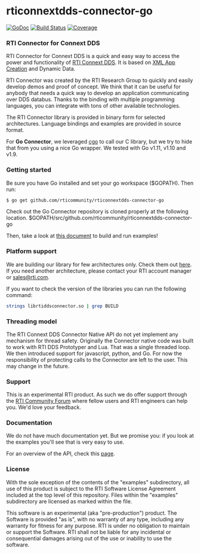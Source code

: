 rticonnextdds-connector-go
=======
[![GoDoc](https://godoc.org/github.com/rticommunity/rticonnextdds-connector-go?status.png)](https://godoc.org/github.com/rticommunity/rticonnextdds-connector-go) [![Build Status](https://travis-ci.org/rticommunity/rticonnextdds-connector-go.svg?branch=master)](https://travis-ci.org/rticommunity/rticonnextdds-connector-go) [![Coverage](https://codecov.io/gh/rticommunity/rticonnextdds-connector-go/branch/master/graph/badge.svg)](https://codecov.io/gh/rticommunity/rticonnextdds-connector-go)

### RTI Connector for Connext DDS
RTI Connector for Connext DDS is a quick and easy way to access the power and
functionality of [RTI Connext DDS](http://www.rti.com/products/index.html).
It is based on [XML App Creation](https://community.rti.com/static/documentation/connext-dds/5.3.1/doc/manuals/connext_dds/xml_application_creation/RTI_ConnextDDS_CoreLibraries_XML_AppCreation_GettingStarted.pdf) and Dynamic Data.

RTI Connector was created by the RTI Research Group to quickly and easily develop demos
and proof of concept. We think that it can be useful for anybody that needs
a quick way to develop an application communicating over DDS databus. 
Thanks to the binding with multiple programming languages, you can integrate
with tons of other available technologies.

The RTI Connector library is provided in binary form for selected architectures. Language bindings and examples are provided in source format.

For **Go Connector**, we leveraged [cgo](https://golang.org/cmd/cgo) to call our C library, but we try to hide
that from you using a nice Go wrapper. We tested with Go v1.11, v1.10 and v1.9.

### Getting started
Be sure you have Go installed and set your go workspace ($GOPATH). Then run:

``` bash
$ go get github.com/rticommunity/rticonnextdds-connector-go
```

Check out the Go Connector repository is cloned properly at the following location.
$GOPATH/src/github.com/rticommunity/rticonnextdds-connector-go

Then, take a look at [this document](examples/README.md) to build and run examples!

### Platform support
We are building our library for few architectures only. Check them out [here](https://github.com/rticommunity/rticonnextdds-connector/tree/master/lib). If you need another architecture, please contact your RTI account manager or sales@rti.com.

If you want to check the version of the libraries you can run the following command:

``` bash
strings librtiddsconnector.so | grep BUILD
```

### Threading model
The RTI Connext DDS Connector Native API do not yet implement any mechanism for thread safety. Originally the Connector native code was built to work with RTI DDS Prototyper and Lua. That was a single threaded loop. We then introduced support for javascript, python, and Go. For now the responsibility of protecting calls to the Connector are left to the user. This may change in the future.

### Support
This is an experimental RTI product. As such we do offer support through the [RTI Community Forum](https://community.rti.com/forums/technical-questions) where fellow users and RTI engineers can help you.
We'd love your feedback.

### Documentation
We do not have much documentation yet. But we promise you: if you look at the
examples you'll see that is very easy to use.

For an overview of the API, check this [page](https://godoc.org/github.com/rticommunity/rticonnextdds-connector-go).

### License
With the sole exception of the contents of the "examples" subdirectory, all use of this product is subject to the RTI Software License Agreement included at the top level of this repository. Files within the "examples" subdirectory are licensed as marked within the file.

This software is an experimental (aka "pre-production") product. The Software is provided "as is", with no warranty of any type, including any warranty for fitness for any purpose. RTI is under no obligation to maintain or support the Software. RTI shall not be liable for any incidental or consequential damages arising out of the use or inability to use the software.
